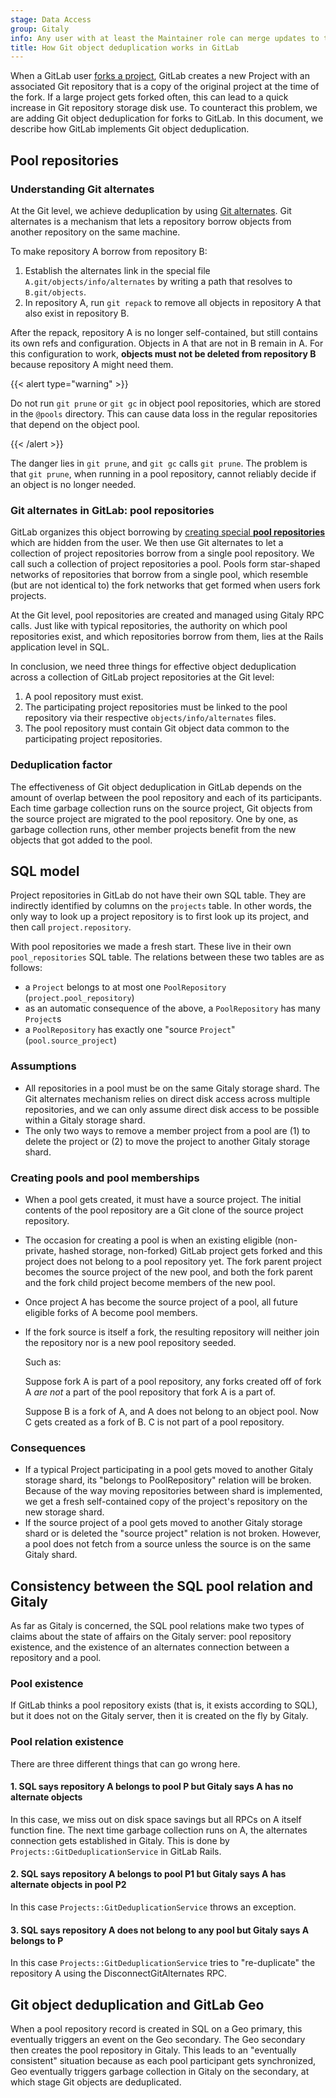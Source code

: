 ```yaml
---
stage: Data Access
group: Gitaly
info: Any user with at least the Maintainer role can merge updates to this content. For details, see https://docs.gitlab.com/ee/development/development_processes.html#development-guidelines-review.
title: How Git object deduplication works in GitLab
---
```


When a GitLab user [forks a project](../user/project/repository/forking_workflow.md),
GitLab creates a new Project with an associated Git repository that is a
copy of the original project at the time of the fork. If a large project
gets forked often, this can lead to a quick increase in Git repository
storage disk use. To counteract this problem, we are adding Git object
deduplication for forks to GitLab. In this document, we describe how
GitLab implements Git object deduplication.

## Pool repositories

### Understanding Git alternates

At the Git level, we achieve deduplication by using
[Git alternates](https://git-scm.com/docs/gitrepository-layout#gitrepository-layout-objects).
Git alternates is a mechanism that lets a repository borrow objects from
another repository on the same machine.

To make repository A borrow from repository B:

1. Establish the alternates link in the special file `A.git/objects/info/alternates`
   by writing a path that resolves to `B.git/objects`.
1. In repository A, run `git repack` to remove all objects in repository A that
   also exist in repository B.

After the repack, repository A is no longer self-contained, but still contains its
own refs and configuration. Objects in A that are not in B remain in A. For this
configuration to work, **objects must not be deleted from repository B** because
repository A might need them.

{{< alert type="warning" >}}

Do not run `git prune` or `git gc` in object pool repositories, which are
stored in the `@pools` directory. This can cause data loss in the regular
repositories that depend on the object pool.

{{< /alert >}}

The danger lies in `git prune`, and `git gc` calls `git prune`. The
problem is that `git prune`, when running in a pool repository, cannot
reliably decide if an object is no longer needed.

### Git alternates in GitLab: pool repositories

GitLab organizes this object borrowing by [creating special **pool repositories**](../administration/repository_storage_paths.md)
which are hidden from the user. We then use Git
alternates to let a collection of project repositories borrow from a
single pool repository. We call such a collection of project
repositories a pool. Pools form star-shaped networks of repositories
that borrow from a single pool, which resemble (but are not
identical to) the fork networks that get formed when users fork
projects.

At the Git level, pool repositories are created and managed using Gitaly
RPC calls. Just like with typical repositories, the authority on which
pool repositories exist, and which repositories borrow from them, lies
at the Rails application level in SQL.

In conclusion, we need three things for effective object deduplication
across a collection of GitLab project repositories at the Git level:

1. A pool repository must exist.
1. The participating project repositories must be linked to the pool
   repository via their respective `objects/info/alternates` files.
1. The pool repository must contain Git object data common to the
   participating project repositories.

### Deduplication factor

The effectiveness of Git object deduplication in GitLab depends on the
amount of overlap between the pool repository and each of its
participants. Each time garbage collection runs on the source project,
Git objects from the source project are migrated to the pool
repository. One by one, as garbage collection runs, other member
projects benefit from the new objects that got added to the pool.

## SQL model

Project repositories in GitLab do not have their own
SQL table. They are indirectly identified by columns on the `projects`
table. In other words, the only way to look up a project repository is to
first look up its project, and then call `project.repository`.

With pool repositories we made a fresh start. These live in their own
`pool_repositories` SQL table. The relations between these two tables
are as follows:

- a `Project` belongs to at most one `PoolRepository`
  (`project.pool_repository`)
- as an automatic consequence of the above, a `PoolRepository` has
  many `Project`s
- a `PoolRepository` has exactly one "source `Project`"
  (`pool.source_project`)

### Assumptions

- All repositories in a pool must be on the same Gitaly storage shard.
  The Git alternates mechanism relies on direct disk access across
  multiple repositories, and we can only assume direct disk access to
  be possible within a Gitaly storage shard.
- The only two ways to remove a member project from a pool are (1) to
  delete the project or (2) to move the project to another Gitaly
  storage shard.

### Creating pools and pool memberships

- When a pool gets created, it must have a source project. The initial
  contents of the pool repository are a Git clone of the source
  project repository.
- The occasion for creating a pool is when an existing eligible
  (non-private, hashed storage, non-forked) GitLab project gets forked and
  this project does not belong to a pool repository yet. The fork
  parent project becomes the source project of the new pool, and both
  the fork parent and the fork child project become members of the new
  pool.
- Once project A has become the source project of a pool, all future
  eligible forks of A become pool members.
- If the fork source is itself a fork, the resulting repository will
  neither join the repository nor is a new pool repository
  seeded.

  Such as:

  Suppose fork A is part of a pool repository, any forks created off
  of fork A *are not* a part of the pool repository that fork A is
  a part of.

  Suppose B is a fork of A, and A does not belong to an object pool.
  Now C gets created as a fork of B. C is not part of a pool
  repository.

### Consequences

- If a typical Project participating in a pool gets moved to another
  Gitaly storage shard, its "belongs to PoolRepository" relation will
  be broken. Because of the way moving repositories between shard is
  implemented, we get a fresh self-contained copy
  of the project's repository on the new storage shard.
- If the source project of a pool gets moved to another Gitaly storage
  shard or is deleted the "source project" relation is not broken.
  However, a pool does not fetch from a source
  unless the source is on the same Gitaly shard.

## Consistency between the SQL pool relation and Gitaly

As far as Gitaly is concerned, the SQL pool relations make two types of
claims about the state of affairs on the Gitaly server: pool repository
existence, and the existence of an alternates connection between a
repository and a pool.

### Pool existence

If GitLab thinks a pool repository exists (that is, it exists according to
SQL), but it does not on the Gitaly server, then it is created on
the fly by Gitaly.

### Pool relation existence

There are three different things that can go wrong here.

#### 1. SQL says repository A belongs to pool P but Gitaly says A has no alternate objects

In this case, we miss out on disk space savings but all RPCs on A
itself function fine. The next time garbage collection runs on A,
the alternates connection gets established in Gitaly. This is done by
`Projects::GitDeduplicationService` in GitLab Rails.

#### 2. SQL says repository A belongs to pool P1 but Gitaly says A has alternate objects in pool P2

In this case `Projects::GitDeduplicationService` throws an exception.

#### 3. SQL says repository A does not belong to any pool but Gitaly says A belongs to P

In this case `Projects::GitDeduplicationService` tries to
"re-duplicate" the repository A using the DisconnectGitAlternates RPC.

## Git object deduplication and GitLab Geo

When a pool repository record is created in SQL on a Geo primary, this
eventually triggers an event on the Geo secondary. The Geo secondary
then creates the pool repository in Gitaly. This leads to an
"eventually consistent" situation because as each pool participant gets
synchronized, Geo eventually triggers garbage collection in Gitaly on
the secondary, at which stage Git objects are deduplicated.
